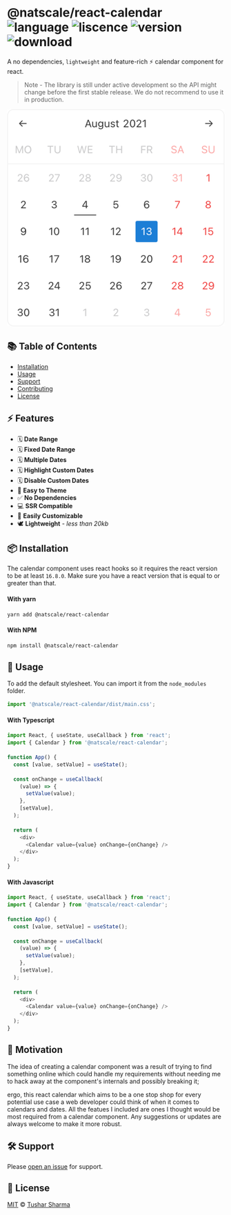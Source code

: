 # @natscale/react-calendar ![language](https://img.shields.io/badge/language-javascript-blue.svg) ![liscence](https://img.shields.io/npm/l/@natscale/react-calendar) ![version](https://img.shields.io/npm/v/@natscale/react-calendar) ![download](https://img.shields.io/npm/dt/@natscale/react-calendar)

A no dependencies, `lightweight` and feature-rich ⚡ calendar component for react.

> Note - The library is still under active development so the API might change before the first stable release. We do not recommend to use it in production.

![Calendar View 1](docs/images/view-1.png)

## :books: Table of Contents

- [Installation](#package-installation)
- [Usage](#rocket-usage)
- [Support](#hammer_and_wrench-support)
- [Contributing](#memo-contributing)
- [License](#scroll-license)

## :zap: Features

- 🗓 **Date Range**
- 🗓 **Fixed Date Range**
- 🗓 **Multiple Dates**
- 🗓 **Highlight Custom Dates**
- 🗓 **Disable Custom Dates**
- 🦄 **Easy to Theme**
- ✅ **No Dependencies**
- 💻 **SSR Compatible**
- 🔩 **Easily Customizable**
- 🕊 **Lightweight** - _less than 20kb_

## :package: Installation

The calendar component uses react hooks so it requires the react version to be at least `16.8.0`. Make sure you have a react version that is equal to or greater than that.

#### With yarn

```sh
yarn add @natscale/react-calendar
```

#### With NPM

```sh
npm install @natscale/react-calendar
```

## :rocket: Usage

To add the default stylesheet. You can import it from the `node_modules` folder.

```ts
import '@natscale/react-calendar/dist/main.css';
```

#### With Typescript

```typescript
import React, { useState, useCallback } from 'react';
import { Calendar } from '@natscale/react-calendar';

function App() {
  const [value, setValue] = useState();

  const onChange = useCallback(
    (value) => {
      setValue(value);
    },
    [setValue],
  );

  return (
    <div>
      <Calendar value={value} onChange={onChange} />
    </div>
  );
}
```

#### With Javascript

```typescript
import React, { useState, useCallback } from 'react';
import { Calendar } from '@natscale/react-calendar';

function App() {
  const [value, setValue] = useState();

  const onChange = useCallback(
    (value) => {
      setValue(value);
    },
    [setValue],
  );

  return (
    <div>
      <Calendar value={value} onChange={onChange} />
    </div>
  );
}
```

## :memo: Motivation

The idea of creating a calendar component was a result of trying to find something online which could handle my requirements without needing me to hack away at the component's internals and possibly breaking it;

ergo, this react calendar which aims to be a one stop shop for every potential use case a web developer could think of when it comes to calendars and dates. All the featues I included are ones I thought would be most required from a calendar component. Any suggestions or updates are always welcome to make it more robust.

## :hammer_and_wrench: Support

Please [open an issue](https://github.com/natscale/react-calendar/issues/new) for support.

## :scroll: License

[MIT](LICENSE) © [Tushar Sharma](https://github.com/tusharf5/)
